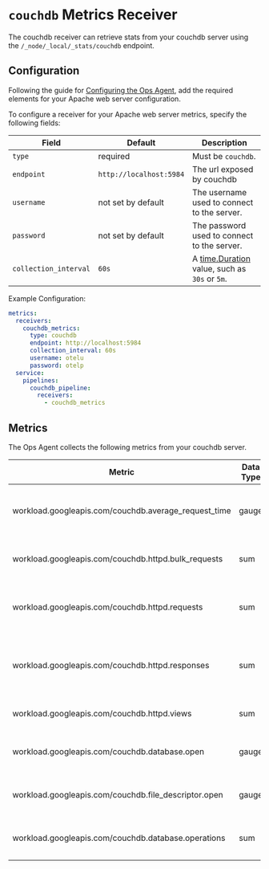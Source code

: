 # `couchdb` Metrics Receiver

The couchdb receiver can retrieve stats from your couchdb server using the `/_node/_local/_stats/couchdb` endpoint.

## Configuration

Following the guide for [Configuring the Ops Agent](https://cloud.google.com/stackdriver/docs/solutions/agents/ops-agent/configuration#file-location), add the required elements for your Apache web server configuration.

To configure a receiver for your Apache web server metrics, specify the following fields:

| Field                 | Default                 | Description                                                                            |
|-----------------------|-------------------------|----------------------------------------------------------------------------------------|
| `type`                | required                | Must be `couchdb`.                                                                     |
| `endpoint`            | `http://localhost:5984` | The url exposed by couchdb                                                             |
| `username`            | not set by default      | The username used to connect to the server.                                            |
| `password`            | not set by default      | The password used to connect to the server.                                            |
| `collection_interval` | `60s`                   | A [time.Duration](https://pkg.go.dev/time#ParseDuration) value, such as `30s` or `5m`. |

Example Configuration:

```yaml
metrics:
  receivers:
    couchdb_metrics:
      type: couchdb
      endpoint: http://localhost:5984
      collection_interval: 60s
      username: otelu
      password: otelp
  service:
    pipelines:
      couchdb_pipeline:
        receivers:
          - couchdb_metrics
```

## Metrics

The Ops Agent collects the following metrics from your couchdb server.

| Metric                                               | Data Type | Unit       | Labels                      | Description                                  |
|------------------------------------------------------|-----------|------------|-----------------------------|----------------------------------------------|
| workload.googleapis.com/couchdb.average_request_time | gauge     | ms         | node_name                   | The average duration of a served request.    |
| workload.googleapis.com/couchdb.httpd.bulk_requests  | sum       | requests   | node_name                   | The number of bulk requests.                 |
| workload.googleapis.com/couchdb.httpd.requests       | sum       | requests   | node_name, http.method      | The number of HTTP requests by method.       |
| workload.googleapis.com/couchdb.httpd.responses      | sum       | responses  | node_name, http.status_code | The number of HTTP responses by status code. |
| workload.googleapis.com/couchdb.httpd.views          | sum       | views      | node_name, view             | The number of views read.                    |
| workload.googleapis.com/couchdb.database.open        | gauge     | databases  | node_name                   | The number of open databases.                |
| workload.googleapis.com/couchdb.file_descriptor.open | gauge     | files      | node_name                   | The number of open file descriptors.         |
| workload.googleapis.com/couchdb.database.operations  | sum       | operations | node_name, operation        | The number of database operations.           |

